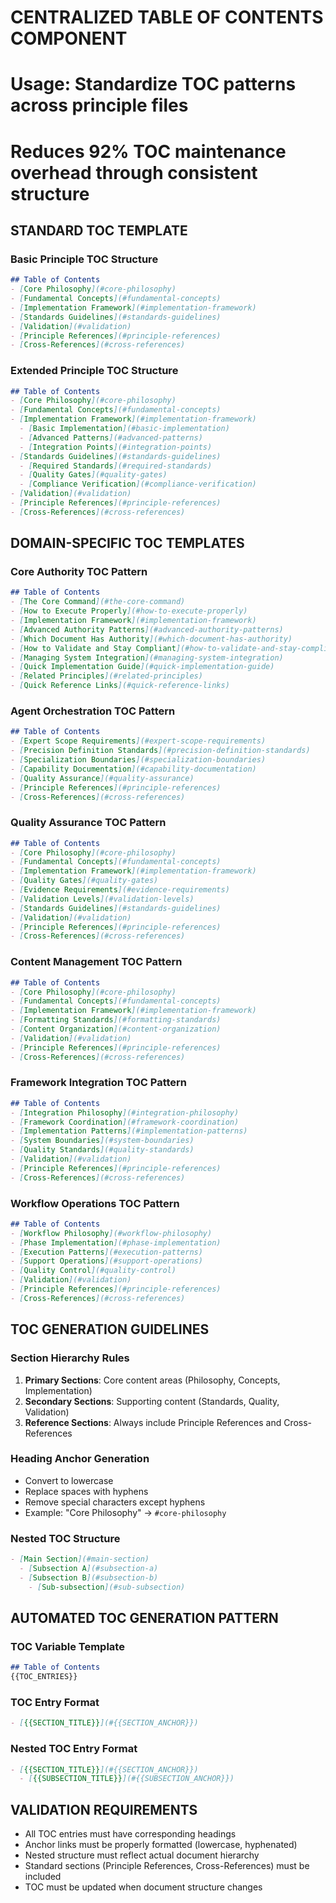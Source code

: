 # CENTRALIZED TABLE OF CONTENTS COMPONENT
# Usage: Standardize TOC patterns across principle files
# Reduces 92% TOC maintenance overhead through consistent structure

## STANDARD TOC TEMPLATE

### Basic Principle TOC Structure
```markdown
## Table of Contents
- [Core Philosophy](#core-philosophy)
- [Fundamental Concepts](#fundamental-concepts)
- [Implementation Framework](#implementation-framework)
- [Standards Guidelines](#standards-guidelines)
- [Validation](#validation)
- [Principle References](#principle-references)
- [Cross-References](#cross-references)
```

### Extended Principle TOC Structure
```markdown
## Table of Contents
- [Core Philosophy](#core-philosophy)
- [Fundamental Concepts](#fundamental-concepts)
- [Implementation Framework](#implementation-framework)
  - [Basic Implementation](#basic-implementation)
  - [Advanced Patterns](#advanced-patterns)
  - [Integration Points](#integration-points)
- [Standards Guidelines](#standards-guidelines)
  - [Required Standards](#required-standards)
  - [Quality Gates](#quality-gates)
  - [Compliance Verification](#compliance-verification)
- [Validation](#validation)
- [Principle References](#principle-references)
- [Cross-References](#cross-references)
```

## DOMAIN-SPECIFIC TOC TEMPLATES

### Core Authority TOC Pattern
```markdown
## Table of Contents
- [The Core Command](#the-core-command)
- [How to Execute Properly](#how-to-execute-properly)
- [Implementation Framework](#implementation-framework)
- [Advanced Authority Patterns](#advanced-authority-patterns)
- [Which Document Has Authority](#which-document-has-authority)
- [How to Validate and Stay Compliant](#how-to-validate-and-stay-compliant)
- [Managing System Integration](#managing-system-integration)
- [Quick Implementation Guide](#quick-implementation-guide)
- [Related Principles](#related-principles)
- [Quick Reference Links](#quick-reference-links)
```

### Agent Orchestration TOC Pattern
```markdown
## Table of Contents
- [Expert Scope Requirements](#expert-scope-requirements)
- [Precision Definition Standards](#precision-definition-standards)
- [Specialization Boundaries](#specialization-boundaries)
- [Capability Documentation](#capability-documentation)
- [Quality Assurance](#quality-assurance)
- [Principle References](#principle-references)
- [Cross-References](#cross-references)
```

### Quality Assurance TOC Pattern
```markdown
## Table of Contents
- [Core Philosophy](#core-philosophy)
- [Fundamental Concepts](#fundamental-concepts)
- [Implementation Framework](#implementation-framework)
- [Quality Gates](#quality-gates)
- [Evidence Requirements](#evidence-requirements)
- [Validation Levels](#validation-levels)
- [Standards Guidelines](#standards-guidelines)
- [Validation](#validation)
- [Principle References](#principle-references)
- [Cross-References](#cross-references)
```

### Content Management TOC Pattern
```markdown
## Table of Contents
- [Core Philosophy](#core-philosophy)
- [Fundamental Concepts](#fundamental-concepts)
- [Implementation Framework](#implementation-framework)
- [Formatting Standards](#formatting-standards)
- [Content Organization](#content-organization)
- [Validation](#validation)
- [Principle References](#principle-references)
- [Cross-References](#cross-references)
```

### Framework Integration TOC Pattern
```markdown
## Table of Contents
- [Integration Philosophy](#integration-philosophy)
- [Framework Coordination](#framework-coordination)
- [Implementation Patterns](#implementation-patterns)
- [System Boundaries](#system-boundaries)
- [Quality Standards](#quality-standards)
- [Validation](#validation)
- [Principle References](#principle-references)
- [Cross-References](#cross-references)
```

### Workflow Operations TOC Pattern
```markdown
## Table of Contents
- [Workflow Philosophy](#workflow-philosophy)
- [Phase Implementation](#phase-implementation)
- [Execution Patterns](#execution-patterns)
- [Support Operations](#support-operations)
- [Quality Control](#quality-control)
- [Validation](#validation)
- [Principle References](#principle-references)
- [Cross-References](#cross-references)
```

## TOC GENERATION GUIDELINES

### Section Hierarchy Rules
1. **Primary Sections**: Core content areas (Philosophy, Concepts, Implementation)
2. **Secondary Sections**: Supporting content (Standards, Quality, Validation)
3. **Reference Sections**: Always include Principle References and Cross-References

### Heading Anchor Generation
- Convert to lowercase
- Replace spaces with hyphens
- Remove special characters except hyphens
- Example: "Core Philosophy" → `#core-philosophy`

### Nested TOC Structure
```markdown
- [Main Section](#main-section)
  - [Subsection A](#subsection-a)
  - [Subsection B](#subsection-b)
    - [Sub-subsection](#sub-subsection)
```

## AUTOMATED TOC GENERATION PATTERN

### TOC Variable Template
```markdown
## Table of Contents
{{TOC_ENTRIES}}
```

### TOC Entry Format
```markdown
- [{{SECTION_TITLE}}](#{{SECTION_ANCHOR}})
```

### Nested TOC Entry Format
```markdown
- [{{SECTION_TITLE}}](#{{SECTION_ANCHOR}})
  - [{{SUBSECTION_TITLE}}](#{{SUBSECTION_ANCHOR}})
```

## VALIDATION REQUIREMENTS
- All TOC entries must have corresponding headings
- Anchor links must be properly formatted (lowercase, hyphenated)
- Nested structure must reflect actual document hierarchy
- Standard sections (Principle References, Cross-References) must be included
- TOC must be updated when document structure changes